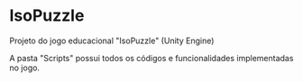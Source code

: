 # IsoPuzzle
Projeto do jogo educacional "IsoPuzzle" (Unity Engine)

A pasta "Scripts" possui todos os códigos e funcionalidades implementadas no jogo.
